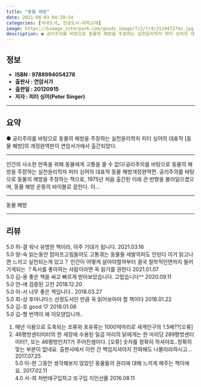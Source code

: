 ```yaml
---
title: "동물 해방"
date: 2021-08-03 04:29:54
categories: [국내도서, 전공도서-대학교재]
image: https://bimage.interpark.com/goods_image/7/2/7/4/211047274s.jpg
description: ● 공리주의를 바탕으로 동물의 해방을 주장하는 실천윤리학자 피터 싱어의 대표작 [동물 해방]의 개정완역판이 연암서가에서 출간되었다.
---
```


## **정보**

- **ISBN : 9788994054278**
- **출판사 : 연암서가**
- **출판일 : 20120915**
- **저자 : 피터 싱어(Peter Singer)**

------



## **요약**

●  공리주의를 바탕으로 동물의 해방을 주장하는 실천윤리학자 피터 싱어의 대표작 [동물 해방]의 개정완역판이 연암서가에서 출간되었다.

------

인간의 사소한 만족을 위해 동물에게 고통을 줄 수 없다!공리주의를 바탕으로 동물의 해방을 주장하는 실천윤리학자 피터 싱어의 대표작 동물 해방개정완역편. 공리주의를 바탕으로 동물의 해방을 주장하는 책으로, 1975년 처음 출간된 이래 큰 반향을 불러일으켰으며, 동물 해방 운동의 바이블로 꼽힌다. 이... 

------


동물 해방 

------


## **리뷰** 

5.0 허-결 워낙 유명한 책이라, 아주 기대가 됩니다. 2021.03.16 <br/>5.0 양-숙 읽는동안 맘아프고힘들어도 고통겪는 동물들 세발의피도 안된다
이거 읽고나면 느끼고 실천되는게 있고？ 인간이 어떻게 살아야할까부터 결국 철학적인면까지 들어가게되는 ？독서를 좋아하는 사람이라면 꼭 읽기를 권한다 2021.01.07 <br/>5.0 김-용 좋은 책을 싸고 빠르게 받아보았습니다. 고맙습니다^^  2020.09.11 <br/>5.0 안-애 검증된 고전 2018.12.20 <br/>5.0 이-서 너무 좋은 책입니다..  2018.03.27 <br/>5.0 최-상 후마니타스 선정도서인 만큼 꼭 읽어보아야 할 책이다 2018.01.22 <br/>5.0 김-호 good   ♡ 2018.01.08 <br/>5.0 김-형 번역이 왜 이모양입니까..
1. 매년 식용으로 도축되는 조류와 포유류는 1000억마리로 세계인구의 1.5배??[오류]
2. 46평방센티미터의 한 새장에 수용된 일곱 마리의 닭에게는 한 마리당 289평방센티미터?, 또는 46평방인치?가 주어진셈이다. [오류]
숫자를 정확히 하셔야죠..정확히 맞는 부분이 없네요. 출판사에서 이런 건 책임지셔야지 전화해도 나몰라라하시고... 2017.07.25 <br/>5.0 이-현 그동안 생각해보지 않았던 동물들의 권리에 대해 느끼게 해주는 책이에요. 2017.02.11 <br/>4.0 서-희 저번에구입하고 또구입  지인선물 2016.08.11 <br/>